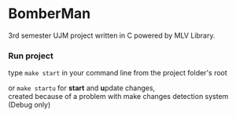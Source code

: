 # BomberMan
3rd semester UJM project written in C powered by MLV Library.

### Run project
type `make start` in your command line from the project folder's root 
  
or `make startu` for **start** and **u**pdate changes,  
created because of a problem with make changes detection system  
(Debug only)
